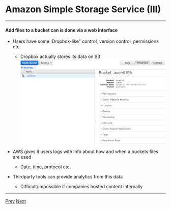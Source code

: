# Amazon Simple Storage Service (III)

*** 
#### Add files to a bucket can is done via a web interface
* Users have some :Dropbox-like" control, version control, permissions etc.
	* Dropbox actually stores its data on S3
![Alt text](https://github.com/AustinCerny/CSCI582_Presentation4/blob/master/Capture2.PNG)

* AWS gives it users logs with info about how and when a buckets files are used
	* Date, time, protocol etc.

* Thirdparty tools can provide analytics from this data
	* Difficult/impossible if companies hosted content internally

***
[Prev](https://github.com/AustinCerny/CSCI582_Presentation4/blob/master/slide11.md)
[Next](https://github.com/AustinCerny/CSCI582_Presentation4/blob/master/slide13.md)
